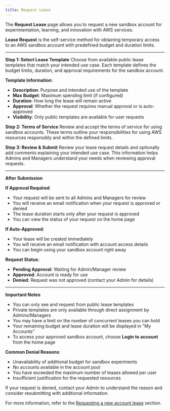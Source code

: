 ```yaml
---
title: Request Lease
---
```


The **Request Lease** page allows you to request a new sandbox account for experimentation, learning, and innovation with AWS services.

**Lease Request** is the self-service method for obtaining temporary access to an AWS sandbox account with predefined budget and duration limits.

---

**Step 1: Select Lease Template**
Choose from available public lease templates that match your intended use case. Each template defines the budget limits, duration, and approval requirements for the sandbox account.

**Template Information**:

- **Description**: Purpose and intended use of the template
- **Max Budget**: Maximum spending limit (if configured)
- **Duration**: How long the lease will remain active
- **Approval**: Whether the request requires manual approval or is auto-approved
- **Visibility**: Only public templates are available for user requests

**Step 2: Terms of Service**
Review and accept the terms of service for using sandbox accounts. These terms outline your responsibilities for using AWS resources responsibly and within the defined limits.

**Step 3: Review & Submit**
Review your lease request details and optionally add comments explaining your intended use case. This information helps Admins and Managers understand your needs when reviewing approval requests.

---

**After Submission**

**If Approval Required**:

- Your request will be sent to all Admins and Managers for review
- You will receive an email notification when your request is approved or denied
- The lease duration starts only after your request is approved
- You can view the status of your request on the home page

**If Auto-Approved**:

- Your lease will be created immediately
- You will receive an email notification with account access details
- You can begin using your sandbox account right away

**Request Status**:

- **Pending Approval**: Waiting for Admin/Manager review
- **Approved**: Account is ready for use
- **Denied**: Request was not approved (contact your Admin for details)

---

**Important Notes**

- You can only see and request from public lease templates
- Private templates are only available through direct assignment by Admins/Managers
- You may have a limit on the number of concurrent leases you can hold
- Your remaining budget and lease duration will be displayed in "My Accounts"
- To access your approved sandbox account, choose **Login to account** from the home page

**Common Denial Reasons**:

- Unavailability of additional budget for sandbox experiments
- No accounts available in the account pool
- You have exceeded the maximum number of leases allowed per user
- Insufficient justification for the requested resources

If your request is denied, contact your Admin to understand the reason and consider resubmitting with additional information.

For more information, refer to the [Requesting a new account lease](https://docs.aws.amazon.com/solutions/latest/innovation-sandbox-on-aws/user-section.html#request-new-account-lease) section.
